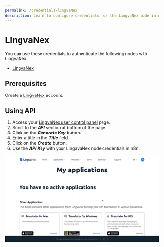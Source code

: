 ```yaml
---
permalink: /credentials/lingvaNex
description: Learn to configure credentials for the LingvaNex node in n8n
---
```


# LingvaNex

You can use these credentials to authenticate the following nodes with LingvaNex.
- [LingvaNex](../../nodes-library/nodes/LingvaNex/README.md)

## Prerequisites

Create a [LingvaNex](https://lingvaNex.com) account.

## Using API

1. Access your [LingvaNex user control panel](https://lingvanex.com/account/) page.
2. Scroll to the ***API*** section at bottom of the page.
3. Click on the ***Generate Key*** button.
4. Enter a title in the ***Title*** field.
5. Click on the ***Create*** button.
6. Use the ***API Key*** with your LingavaNex node credentials in n8n.

![Getting LingvaNex credentials](./using-api.gif)
